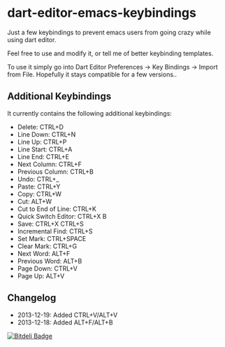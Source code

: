 dart-editor-emacs-keybindings
=============================

Just a few keybindings to prevent emacs users from going crazy while using dart editor.

Feel free to use and modify it, or tell me of better keybinding templates.

To use it simply go into Dart Editor Preferences -> Key Bindings -> Import from File. Hopefully it stays compatible for a few versions..

Additional Keybindings
-------------------------

It currently contains the following additional keybindings:

* Delete: CTRL+D
* Line Down: CTRL+N
* Line Up: CTRL+P
* Line Start: CTRL+A
* Line End: CTRL+E
* Next Column: CTRL+F
* Previous Column: CTRL+B
* Undo: CTRL+_
* Paste: CTRL+Y
* Copy: CTRL+W
* Cut: ALT+W
* Cut to End of Line: CTRL+K
* Quick Switch Editor: CTRL+X B
* Save: CTRL+X CTRL+S
* Incremental Find: CTRL+S
* Set Mark: CTRL+SPACE
* Clear Mark: CTRL+G
* Next Word: ALT+F
* Previous Word: ALT+B
* Page Down: CTRL+V
* Page Up: ALT+V


Changelog
---------------------

* 2013-12-19: Added CTRL+V/ALT+V
* 2013-12-18: Added ALT+F/ALT+B



[![Bitdeli Badge](https://d2weczhvl823v0.cloudfront.net/hpoul/dart-editor-emacs-keybindings/trend.png)](https://bitdeli.com/free "Bitdeli Badge")
